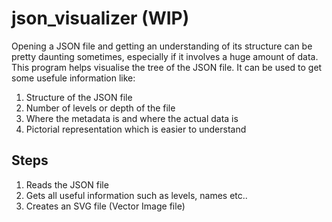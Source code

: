 # json_visualizer (WIP)
Opening a JSON file and getting an understanding of its structure can be pretty daunting sometimes, especially if it involves a huge amount of data. This program helps visualise the tree of the JSON file. It can be used to get some usefule information like:
1. Structure of the JSON file
2. Number of levels or depth of the file
3. Where the metadata is and where the actual data is
4. Pictorial representation which is easier to understand

## Steps
1. Reads the JSON file
2. Gets all useful information such as levels, names etc..
3. Creates an SVG file (Vector Image file) 
